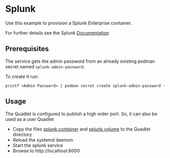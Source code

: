 # Splunk

Use this example to provision a Splunk Enterprise container.

For further details see the Splunk [Documentation](https://splunk.github.io/docker-splunk/)

## Prerequisites

The service gets the admin password from an already existing podman secret named `splunk-admin-password`.

To create it run:
```
printf <Admin Password> | podman secret create splunk-admin-password -
```

## Usage

The Quadlet is configured to publish a high order port. So, it can also be used as a user Quadlet

- Copy the files [splunk.container](./splunk.container) and [splunk.volume](./splunk.volume) to the Quadlet directory
- Reload the systemd daemon
- Start the splunk service
- Browse to http://localhost:8000
